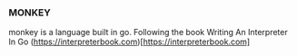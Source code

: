 ### MONKEY
monkey is a language built in go. Following the book Writing An Interpreter In Go (https://interpreterbook.com)[https://interpreterbook.com]
